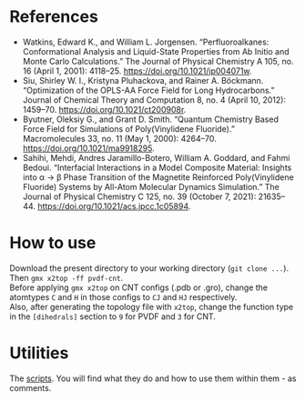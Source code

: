 # References  
- Watkins, Edward K., and William L. Jorgensen. “Perfluoroalkanes: Conformational Analysis and Liquid-State Properties from Ab Initio and Monte Carlo Calculations.” The Journal of Physical Chemistry A 105, no. 16 (April 1, 2001): 4118–25. https://doi.org/10.1021/jp004071w.  
- Siu, Shirley W. I., Kristyna Pluhackova, and Rainer A. Böckmann. “Optimization of the OPLS-AA Force Field for Long Hydrocarbons.” Journal of Chemical Theory and Computation 8, no. 4 (April 10, 2012): 1459–70. https://doi.org/10.1021/ct200908r.  
- Byutner, Oleksiy G., and Grant D. Smith. “Quantum Chemistry Based Force Field for Simulations of Poly(Vinylidene Fluoride).” Macromolecules 33, no. 11 (May 1, 2000): 4264–70. https://doi.org/10.1021/ma9918295.
- Sahihi, Mehdi, Andres Jaramillo-Botero, William A. Goddard, and Fahmi Bedoui. “Interfacial Interactions in a Model Composite Material: Insights into α → β Phase Transition of the Magnetite Reinforced Poly(Vinylidene Fluoride) Systems by All-Atom Molecular Dynamics Simulation.” The Journal of Physical Chemistry C 125, no. 39 (October 7, 2021): 21635–44. https://doi.org/10.1021/acs.jpcc.1c05894.  

# How to use  
Download the present directory to your working directory (`git clone ...`). Then `gmx x2top -ff pvdf-cnt`.  
Before applying `gmx x2top` on CNT configs (.pdb or .gro), change the atomtypes `C` and `H` in those configs to `CJ` and `HJ` respectively.  
Also, after generating the topology file with `x2top`, change the function type in the `[dihedrals]` section to `9` for PVDF and `3` for CNT.  
  
# Utilities  
The [scripts](./scripts). You will find what they do and how to use them within them - as comments.  

